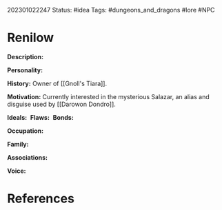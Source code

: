 202301022247
Status: #idea
Tags: #dungeons_and_dragons #lore #NPC 

# Renilow
**Description:** 

**Personality:** 

**History:** Owner of [[Gnoll's Tiara]].

**Motivation:** Currently interested in the mysterious Salazar, an alias and disguise used by [[Darowon Dondro]].

**Ideals:** 
**Flaws:** 
**Bonds:** 

**Occupation:** 

**Family:** 

**Associations:** 

**Voice:** 



# References